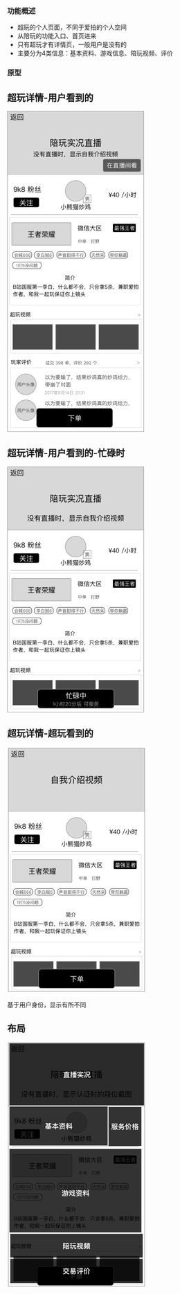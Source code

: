 ### 功能概述
* 超玩的个人页面，不同于爱拍的个人空间
* 从陪玩的功能入口、首页进来
* 只有超玩才有详情页，一般用户是没有的
* 主要分为4类信息：基本资料、游戏信息、陪玩视频、评价

### 原型

超玩详情-用户看到的
---
![](img/超玩详情-用户.jpg)

超玩详情-用户看到的-忙碌时
---
![](img/超玩详情-用户-看到忙碌.jpg)

超玩详情-超玩看到的
---
![](img/超玩详情-超玩.jpg)

基于用户身份，显示有所不同

布局
---
![](img/超玩详情-用户-布局.jpg)

